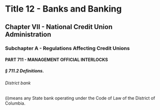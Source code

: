 
# Title 12 - Banks and Banking
## Chapter VII - National Credit Union Administration
### Subchapter A - Regulations Affecting Credit Unions
#### PART 711 - MANAGEMENT OFFICIAL INTERLOCKS
##### § 711.2 Definitions.
###### District bank

(i)means any State bank operating under the Code of Law of the District of Columbia.
